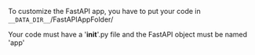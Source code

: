 To customize the FastAPI app, you have to put your code in `__DATA_DIR__`/FastAPIAppFolder/

Your code must have a '__init__'.py file and the FastAPI object must be named 'app'
